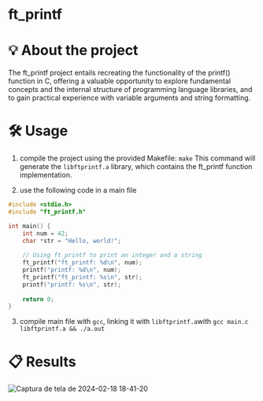 # ft_printf

# 💡 About the project

The ft_printf project entails recreating the functionality of the printf() function in C, offering a valuable opportunity to explore fundamental concepts and the internal structure of programming language libraries, and to gain practical experience with variable arguments and string formatting.

# 🛠️ Usage

1. compile the project using the provided Makefile: ```make```
    This command will generate the `libftprintf.a` library, which contains the ft_printf function implementation.

2. use the following code in a main file

```C
#include <stdio.h>
#include "ft_printf.h"

int main() {
    int num = 42;
    char *str = "Hello, world!";
    
    // Using ft_printf to print an integer and a string
    ft_printf("ft_printf: %d\n", num);
    printf("printf: %d\n", num);
    ft_printf("ft_printf: %s\n", str);
    printf("printf: %s\n", str);
    
    return 0;
}
```

3. compile main file with `gcc`, linking it with `libftprintf.a`with ```gcc main.c libftprintf.a && ./a.out```

# 📋 Results
![Captura de tela de 2024-02-18 18-41-20](https://github.com/carvalho-ra/ft_printf/assets/66538173/a5dbd222-07a1-486b-a350-90ba439a2c77)
